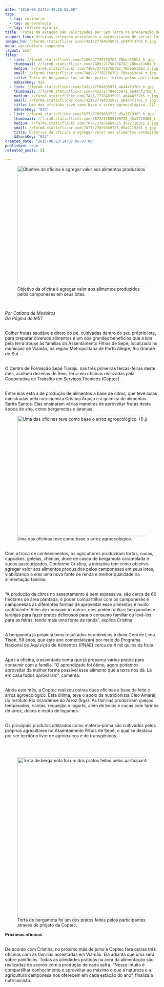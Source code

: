 ```yaml
---
date: "2016-06-23T13:49:36-03:00"
tags:
  - tag: culinária
  - tag: agroecologia
  - tag: reforma-agrária
title: Frutas da estação são valorizadas por Sem Terra na preparação de alimentos
support_line: Oficinas orientam assentados a aproveitarem de várias formas alimentos cultivados em cada safra no Rio Grande do Sul.
images_hd: //farm8.staticflickr.com/7421/27784035971_ab444f37b5_b.jpg
menu: agricultura camponesa
layout: post
files:
  - link: //farm8.staticflickr.com/7489/27758756782_78bea538b4_b.jpg
    thumbnail: //farm8.staticflickr.com/7489/27758756782_78bea538b4_t.jpg
    medium: //farm8.staticflickr.com/7489/27758756782_78bea538b4_z.jpg
    small: //farm8.staticflickr.com/7489/27758756782_78bea538b4_n.jpg
    title: Torta de bergamota foi um dos pratos feitos pelos participantes através do projeto da Coptec. (1).jpg
    $$hashKey: 02X
  - link: //farm8.staticflickr.com/7421/27784035971_ab444f37b5_b.jpg
    thumbnail: //farm8.staticflickr.com/7421/27784035971_ab444f37b5_t.jpg
    medium: //farm8.staticflickr.com/7421/27784035971_ab444f37b5_z.jpg
    small: //farm8.staticflickr.com/7421/27784035971_ab444f37b5_n.jpg
    title: Uma das oficinas teve como base o arroz agroecológico. (1).jpg
    $$hashKey: "030"
  - link: //farm8.staticflickr.com/7677/27859869725_d5a2719365_b.jpg
    thumbnail: //farm8.staticflickr.com/7677/27859869725_d5a2719365_t.jpg
    medium: //farm8.staticflickr.com/7677/27859869725_d5a2719365_z.jpg
    small: //farm8.staticflickr.com/7677/27859869725_d5a2719365_n.jpg
    title: Objetivo da oficina é agregar valor aos alimentos produzidos pelos camponeses em seus lotes. (1).jpg
    $$hashKey: "033"
created_date: "2016-06-23T14:07:06-03:00"
published: true
releated_posts: []

---
```

<figure class="image"><img alt="Objetivo da oficina é agregar valor aos alimentos produzidos pelos camponeses em seus lotes. (1).jpg" height="394" src="//farm8.staticflickr.com/7677/27859869725_d5a2719365_b.jpg" width="700" />
<figcaption>Objetivo da oficina &eacute; agregar valor aos alimentos produzidos pelos camponeses em seus lotes.&nbsp;</figcaption>
</figure>

<p>&nbsp;</p>

<p><em>Por Catiana de Medeiros<br />
Da P&aacute;gina do MST</em></p>

<p><br />
Colher frutas saud&aacute;veis direto do p&eacute;, cultivadas dentro do seu pr&oacute;prio lote, para preparar diversos alimentos &eacute; um dos grandes benef&iacute;cios que a luta pela terra trouxe &agrave;s fam&iacute;lias do Assentamento Filhos de Sep&eacute;, localizado no munic&iacute;pio de Viam&atilde;o, na regi&atilde;o Metropolitana de Porto Alegre, Rio Grande do Sul.&nbsp;</p>

<p><br />
O Centro de Forma&ccedil;&atilde;o Sep&eacute; Tiaraju, nas tr&ecirc;s primeiras ter&ccedil;as-feiras deste m&ecirc;s, acolheu dezenas de Sem Terra em oficinas realizadas pela Cooperativa de Trabalho em Servi&ccedil;os T&eacute;cnicos (Coptec).</p>

<p><br />
Entre elas est&aacute; a de produ&ccedil;&atilde;o de alimentos a base de citros, que teve aulas ministradas pela nutricionista Cristina Ara&uacute;jo e a qu&iacute;mica de alimentos Sarita Santos. Elas ensinaram v&aacute;rias maneiras de aproveitar frutas desta &eacute;poca do ano, como bergamotas e laranjas.</p>

<figure class="image"><img alt="Uma das oficinas teve como base o arroz agroecológico. (1).jpg" height="394" src="//farm8.staticflickr.com/7421/27784035971_ab444f37b5_b.jpg" width="700" />
<figcaption>Uma das oficinas teve como base o arroz agroecol&oacute;gico.</figcaption>
</figure>

<p><br />
Com a troca de conhecimentos, os agricultores produziram tortas, cucas, cupcakes, geleias, chimias, doce de casca de bergamota caramelada e sucos pasteurizados. Conforme Cristina, a iniciativa tem como objetivo agregar valor aos alimentos produzidos pelos camponeses em seus lotes, viabilizando a eles uma nova fonte de renda e melhor qualidade na alimenta&ccedil;&atilde;o familiar.</p>

<p><br />
&ldquo;A produ&ccedil;&atilde;o de citros no assentamento &eacute; bem expressiva, s&atilde;o cerca de 60 hectares de &aacute;rea plantada, e poder compartilhar com os camponeses e camponesas as diferentes formas de aproveitar esse alimentos &eacute; muito gratificante. Al&eacute;m de consumir in natura, eles podem utilizar bergamotas e laranjas para fazer pratos deliciosos para o consumo familiar ou lev&aacute;-los para as feiras, tendo mais uma fonte de renda&rdquo;, explica Cristina.</p>

<p><br />
A bergamota j&aacute; propicia bons resultados econ&ocirc;micos &agrave; dona Geni de Lima Tisott, 58 anos, que este ano comercializar&aacute; por meio do Programa Nacional de Aquisi&ccedil;&atilde;o de Alimentos (PNAE) cerca de 4 mil quilos da fruta.</p>

<p><br />
Ap&oacute;s a oficina, a assentada conta que j&aacute; preparou v&aacute;rios pratos para consumir com a fam&iacute;lia. &ldquo;O aprendizado foi &oacute;timo, agora podemos aproveitar da melhor forma poss&iacute;vel esse alimento que a terra nos d&aacute;. L&aacute; em casa todos aprovaram&rdquo;, comenta.</p>

<p><br />
Ainda este m&ecirc;s, a Coptec realizou outras duas oficinas a base de leite e arroz agroecol&oacute;gico. Esta &uacute;ltima, teve o apoio da nutricionista Cleo Amaral, do Instituto Rio Grandense do Arroz (Irga). As fam&iacute;lias produziram queijos temperados, ricotas, requeij&atilde;o e iogurte, al&eacute;m de bolos e cucas com farinha de arroz, doces e risoto de legumes.</p>

<p><br />
Os principais produtos utilizados como mat&eacute;ria-prima s&atilde;o cultivados pelos pr&oacute;prios agricultores no Assentamento Filhos de Sep&eacute;, o qual se destaca por ser territ&oacute;rio livre de agrot&oacute;xicos e de transg&ecirc;nicos.</p>

<p><br />
&nbsp;</p>

<figure class="image"><img alt="Torta de bergamota foi um dos pratos feitos pelos participantes através do projeto da Coptec. (1).jpg" height="524" src="//farm8.staticflickr.com/7489/27758756782_78bea538b4_b.jpg" width="700" />
<figcaption>Torta de bergamota foi um dos pratos feitos pelos participantes atrav&eacute;s do projeto da Coptec.&nbsp;</figcaption>
</figure>

<p><strong>Pr&oacute;ximas oficinas</strong></p>

<p><br />
De acordo com Cristina, no pr&oacute;ximo m&ecirc;s de julho a Coptec far&aacute; outras tr&ecirc;s oficinas com as fam&iacute;lias assentadas em Viam&atilde;o. Ela adianta que uma ser&aacute; sobre panif&iacute;cios. Todas as atividades pr&aacute;ticas na &aacute;rea da alimenta&ccedil;&atilde;o s&atilde;o realizadas de acordo com a produ&ccedil;&atilde;o de cada safra. &ldquo;Nosso intuito &eacute; compartilhar conhecimento e aproveitar ao m&aacute;ximo o que a natureza e a agricultura camponesa nos oferecem em cada esta&ccedil;&atilde;o do ano&rdquo;, finaliza a nutricionista.</p>
